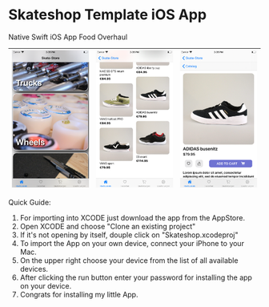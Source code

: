 # Skateshop Template iOS App

 Native Swift iOS App Food Overhaul

| ![Startpage](https://github.com/EforestHD/SkateShop/blob/master/Screenshots/Startpage.png) | ![Schuhe](https://github.com/EforestHD/SkateShop/blob/master/Screenshots/Schuhe.png) | ![Schuh](https://github.com/EforestHD/SkateShop/blob/master/Screenshots/Schuh.png) |
| -------- | -------- | -------- |

Quick Guide:
 1. For importing into XCODE just download the app from the AppStore. 
 2. Open XCODE and choose "Clone an existing project"
 3. If it's not opening by itself, douple click on "Skateshop.xcodeproj"
 4. To import the App on your own device, connect your iPhone to your Mac. 
 5. On the upper right choose your device from the list of all available devices. 
 6. After clicking the run button enter your password for installing the app on your device. 
 7. Congrats for installing my little App. 
 
 
 
